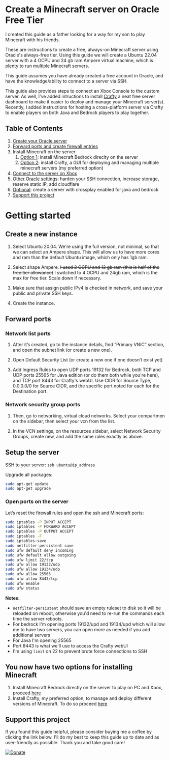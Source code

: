 # Create a Minecraft server on Oracle Free Tier

I created this guide as a father looking for a way for my son to play Minecraft with his friends. 

These are instructions to create a free, always-on Minecraft server using Oracle's always-free tier. Using this guide we will create a Ubuntu 22.04 server with a 4 OCPU and 24 gb ram Ampere virtual machine, which is plenty to run multiple Minecraft servers.

This guide assumes you have already created a free account in Oracle, and have the knowledge/ability to connect to a server via SSH.

This guide also provides steps to connect an Xbox Console to the custom server. As well, I've added intructions to  install [Crafty](https://craftycontrol.com) a neat free server dashboard to make it easier to deploy and manage your Minecraft server(s). Recently, I added instructions for hosting a cross-platform server via Crafty to enable players on both Java and Bedrock players to play together.

## Table of Contents

1. [Create your Oracle server](#Getting_started)
2. [Forward ports and create firewall entries](#Forward_ports)
3. Install Minecraft on the server
   1. [Option 1](Install_Bedrock.md): install Minecraft Bedrock direclty on the server
   2. [Option 2](Install_Crafty.md): install Crafty, a GUI for deploying and managing multiple minecraft servers (my preferred option) 
4. [Connect to the server on Xbox](Connect_Xbox_to_server.md)
5. [Other Oracle settings](Oracle_additional_settings.md): harden your SSH connection, increase storage, reserve static IP, add cloudflare
6. [Optional](server_crossplay.md): create a server with crossplay enabled for java and bedrock
7. [Support this project](#Support_this_project)

# Getting started

## Create a new instance

1. Select Ubuntu 20.04. We're using the full version, not minimal, so that we can select an Ampere shape. This will allow us to have more cores and ram than the default Ubuntu image, which only has 1gb ram. 

2. Select shape Ampere. ~~I used 2 OCPU and 12 gb ram (this is half of the free tier allowance)~~ I switched to 4 OCPU and 24gb ram, which is the max for free tier. Scale down if necessary.

3. Make sure that assign public IPv4 is checked in network, and save your public and private SSH keys.

4. Create the instance. 


## Forward ports

### Network list ports

1. After it’s created, go to the instance details, find “Primary VNIC” section, and open the subnet link (or create a new one).

2. Open Default Security List (or create a new one if one doesn’t exist yet)

3. Add Ingress Rules to open UDP ports 19132 for Bedrock, both TCP and UDP ports 25565 for Java edition (or do them both while you're here), and TCP port 8443 for Crafty's webUI. Use CIDR for Source Type, 0.0.0.0/0 for Source CIDR, and the specific port noted for each for the Destination port. 


### Network security group ports

1. Then, go to networking, virtual cloud networks. Select your compartmen on the sidebar, then select your vcn from the list.

2. In the VCN settings, on the resources sidebar, select Network Security Groups, create new, and add the same rules exactly as above.


## Setup the server

SSH to your server: `ssh ubuntu@ip_address`

Upgrade all packages:

```bash
sudo apt-get update
sudo apt-get upgrade
```

### Open ports on the server

Let’s reset the firewall rules and open the ssh and Minecraft ports:

```bash
sudo iptables -P INPUT ACCEPT
sudo iptables -P FORWARD ACCEPT
sudo iptables -P OUTPUT ACCEPT
sudo iptables -F
sudo iptables-save
sudo netfilter-persistent save
sudo ufw default deny incoming
sudo ufw default allow outgoing
sudo ufw limit 22/tcp
sudo ufw allow 19132/udp
sudo ufw allow 19134/udp
sudo ufw allow 25565
sudo ufw allow 8443/tcp
sudo ufw enable
sudo ufw status
```

**Notes:** 

- `netfilter-persistent` should save an empty ruleset to disk so it will be reloaded on reboot, otherwise you'd need to re-run the commands each time the server reboots.
- For bedrock I'm opening ports 19132/upd and 19134/upd which will allow me to have two servers, you can open more as needed if you add additional servers
- For Java I'm opening 25565
- Port 8443 is what we'll use to access the Crafty webUI
- I'm using `limit` on 22 to prevent brute force connections to SSH

## You now have two options for installing Minecraft 

1. Install Minecraft Bedrock directly on the server to play on PC and Xbox, proceed [here](Install_Bedrock.md)
2. Install Crafty, my preferred option, to manage and deploy different versions of Minecraft. To do so proceed [here](Install_Crafty.md)

## Support this project

If you found this guide helpful, please consider buying me a coffee by clicking the link below. I'll do my best to keep this guide up to date and as user-friendly as possible. Thank you and take good care!

[![Donate](https://camo.githubusercontent.com/0283ea90498d8ea623c07906a5e07e9e6c2a5eaa6911d52033687c60cfa8d22f/68747470733a2f2f696d672e736869656c64732e696f2f62616467652f446f6e6174652d50617950616c2d677265656e2e737667)](https://www.paypal.com/cgi-bin/webscr?cmd=_donations&business=R4QX73RWYB3ZA)

